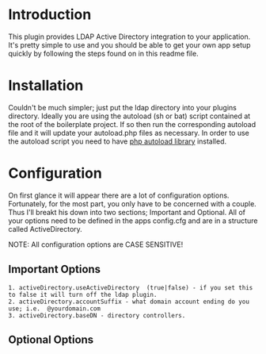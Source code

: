 # Introduction
This plugin provides LDAP Active Directory integration to your application.  It's pretty simple to use and you should be able to get your own app setup quickly by following the steps found on in this readme file.

# Installation
Couldn't be much simpler; just put the ldap directory into your plugins directory.  Ideally you are using the autoload (sh or bat) script contained at the root of the boilerplate project.  If so then run the corresponding autoload file and it will update your autoload.php files as necessary.  In order to use the autoload script you need to have [php autoload library](https://github.com/theseer/Autoload) installed.

# Configuration
On first glance it will appear there are a lot of configuration options.  Fortunately, for the most part, you only have to be concerned with a couple.  Thus I'll breakt his down into two sections; Important and Optional.  All of your options need to be defined in the apps config.cfg and are in a structure called ActiveDirectory.

NOTE:  All configuration options are CASE SENSITIVE!

## Important Options
	1. activeDirectory.useActiveDirectory  (true|false) - if you set this to false it will turn off the ldap plugin.
	2. activeDirectory.accountSuffix - what domain account ending do you use; i.e.  @yourdomain.com
	3. activeDirectory.baseDN - directory controllers. 

## Optional Options

